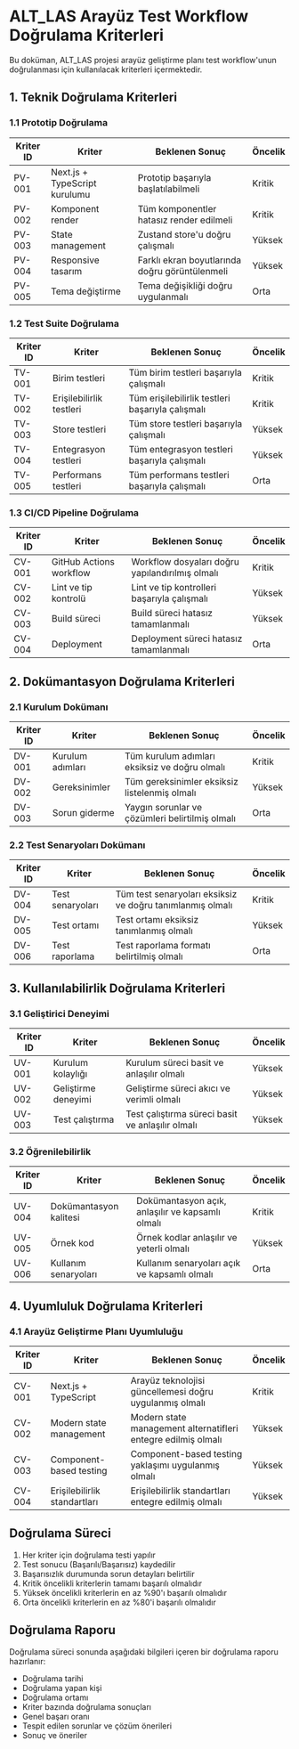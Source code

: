 # ALT_LAS Arayüz Test Workflow Doğrulama Kriterleri

Bu doküman, ALT_LAS projesi arayüz geliştirme planı test workflow'unun doğrulanması için kullanılacak kriterleri içermektedir.

## 1. Teknik Doğrulama Kriterleri

### 1.1 Prototip Doğrulama

| Kriter ID | Kriter | Beklenen Sonuç | Öncelik |
|-----------|--------|----------------|---------|
| PV-001 | Next.js + TypeScript kurulumu | Prototip başarıyla başlatılabilmeli | Kritik |
| PV-002 | Komponent render | Tüm komponentler hatasız render edilmeli | Kritik |
| PV-003 | State management | Zustand store'u doğru çalışmalı | Yüksek |
| PV-004 | Responsive tasarım | Farklı ekran boyutlarında doğru görüntülenmeli | Yüksek |
| PV-005 | Tema değiştirme | Tema değişikliği doğru uygulanmalı | Orta |

### 1.2 Test Suite Doğrulama

| Kriter ID | Kriter | Beklenen Sonuç | Öncelik |
|-----------|--------|----------------|---------|
| TV-001 | Birim testleri | Tüm birim testleri başarıyla çalışmalı | Kritik |
| TV-002 | Erişilebilirlik testleri | Tüm erişilebilirlik testleri başarıyla çalışmalı | Kritik |
| TV-003 | Store testleri | Tüm store testleri başarıyla çalışmalı | Yüksek |
| TV-004 | Entegrasyon testleri | Tüm entegrasyon testleri başarıyla çalışmalı | Yüksek |
| TV-005 | Performans testleri | Tüm performans testleri başarıyla çalışmalı | Orta |

### 1.3 CI/CD Pipeline Doğrulama

| Kriter ID | Kriter | Beklenen Sonuç | Öncelik |
|-----------|--------|----------------|---------|
| CV-001 | GitHub Actions workflow | Workflow dosyaları doğru yapılandırılmış olmalı | Kritik |
| CV-002 | Lint ve tip kontrolü | Lint ve tip kontrolleri başarıyla çalışmalı | Yüksek |
| CV-003 | Build süreci | Build süreci hatasız tamamlanmalı | Yüksek |
| CV-004 | Deployment | Deployment süreci hatasız tamamlanmalı | Orta |

## 2. Dokümantasyon Doğrulama Kriterleri

### 2.1 Kurulum Dokümanı

| Kriter ID | Kriter | Beklenen Sonuç | Öncelik |
|-----------|--------|----------------|---------|
| DV-001 | Kurulum adımları | Tüm kurulum adımları eksiksiz ve doğru olmalı | Kritik |
| DV-002 | Gereksinimler | Tüm gereksinimler eksiksiz listelenmiş olmalı | Yüksek |
| DV-003 | Sorun giderme | Yaygın sorunlar ve çözümleri belirtilmiş olmalı | Orta |

### 2.2 Test Senaryoları Dokümanı

| Kriter ID | Kriter | Beklenen Sonuç | Öncelik |
|-----------|--------|----------------|---------|
| DV-004 | Test senaryoları | Tüm test senaryoları eksiksiz ve doğru tanımlanmış olmalı | Kritik |
| DV-005 | Test ortamı | Test ortamı eksiksiz tanımlanmış olmalı | Yüksek |
| DV-006 | Test raporlama | Test raporlama formatı belirtilmiş olmalı | Orta |

## 3. Kullanılabilirlik Doğrulama Kriterleri

### 3.1 Geliştirici Deneyimi

| Kriter ID | Kriter | Beklenen Sonuç | Öncelik |
|-----------|--------|----------------|---------|
| UV-001 | Kurulum kolaylığı | Kurulum süreci basit ve anlaşılır olmalı | Yüksek |
| UV-002 | Geliştirme deneyimi | Geliştirme süreci akıcı ve verimli olmalı | Yüksek |
| UV-003 | Test çalıştırma | Test çalıştırma süreci basit ve anlaşılır olmalı | Yüksek |

### 3.2 Öğrenilebilirlik

| Kriter ID | Kriter | Beklenen Sonuç | Öncelik |
|-----------|--------|----------------|---------|
| UV-004 | Dokümantasyon kalitesi | Dokümantasyon açık, anlaşılır ve kapsamlı olmalı | Kritik |
| UV-005 | Örnek kod | Örnek kodlar anlaşılır ve yeterli olmalı | Yüksek |
| UV-006 | Kullanım senaryoları | Kullanım senaryoları açık ve kapsamlı olmalı | Orta |

## 4. Uyumluluk Doğrulama Kriterleri

### 4.1 Arayüz Geliştirme Planı Uyumluluğu

| Kriter ID | Kriter | Beklenen Sonuç | Öncelik |
|-----------|--------|----------------|---------|
| CV-001 | Next.js + TypeScript | Arayüz teknolojisi güncellemesi doğru uygulanmış olmalı | Kritik |
| CV-002 | Modern state management | Modern state management alternatifleri entegre edilmiş olmalı | Yüksek |
| CV-003 | Component-based testing | Component-based testing yaklaşımı uygulanmış olmalı | Yüksek |
| CV-004 | Erişilebilirlik standartları | Erişilebilirlik standartları entegre edilmiş olmalı | Yüksek |

## Doğrulama Süreci

1. Her kriter için doğrulama testi yapılır
2. Test sonucu (Başarılı/Başarısız) kaydedilir
3. Başarısızlık durumunda sorun detayları belirtilir
4. Kritik öncelikli kriterlerin tamamı başarılı olmalıdır
5. Yüksek öncelikli kriterlerin en az %90'ı başarılı olmalıdır
6. Orta öncelikli kriterlerin en az %80'i başarılı olmalıdır

## Doğrulama Raporu

Doğrulama süreci sonunda aşağıdaki bilgileri içeren bir doğrulama raporu hazırlanır:

- Doğrulama tarihi
- Doğrulama yapan kişi
- Doğrulama ortamı
- Kriter bazında doğrulama sonuçları
- Genel başarı oranı
- Tespit edilen sorunlar ve çözüm önerileri
- Sonuç ve öneriler
